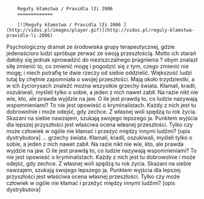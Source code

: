 
        Reguły kłamstwa / Pravidla lži 2006 
        =============
        
        [![Reguły kłamstwa / Pravidla lži 2006 ](http://vidos.pl/images/player.gif)](http://vidos.pl/reguly-klamstwa-pravidla-li-2006)
        
        
 Psychologiczny dramat ze środowiska grupy terapeutycznej, gdzie jedenaścioro ludzi spróbuje zerwać ze swoją przeszłością. Motto ich starań dałoby się jednak sprowadzić do nieziszczalnego pragnienia ? obym znalazł siłę zmienić to, co zmienić mogę i pogodzić się z tym, czego zmienić nie mogę; i niech potrafię te dwie rzeczy od siebie oddzielić. Większość ludzi tutaj by chętnie zapomniała o swojej przeszłości. Mają około trzydziestki, a w ich życiorysach znaleźć można wszystkie grzechy świata. Kłamali, kradli, oszukiwali, myśleli tylko o sobie, a jeden z nich nawet zabił. Na razie nikt nie wie, kto, ale prawda wyjdzie na jaw. O ile jest prawdą to, co ludzie nazywają wspomnieniami? To nie jest opowieść o kryminalistach. Każdy z nich jest tu dobrowolnie i może odejść, gdy zechce. Z własnej woli spędzą tu rok życia. Skazani na siebie nawzajem, szukają swojego lepszego ja. Punktem wyjścia dla lepszej przyszłości jest właściwa ocena własnej przeszłości. Tylko czy może człowiek w ogóle nie kłamać i przeżyć między innymi ludźmi? [opis dystrybutora]  ... grzechy świata. Kłamali, kradli, oszukiwali, myśleli tylko o sobie, a jeden z nich nawet zabił. Na razie nikt nie wie, kto, ale prawda wyjdzie na jaw. O ile jest prawdą to, co ludzie nazywają wspomnieniami? To nie jest opowieść o kryminalistach. Każdy z nich jest tu dobrowolnie i może odejść, gdy zechce. Z własnej woli spędzą tu rok życia. Skazani na siebie nawzajem, szukają swojego lepszego ja. Punktem wyjścia dla lepszej przyszłości jest właściwa ocena własnej przeszłości. Tylko czy może człowiek w ogóle nie kłamać i przeżyć między innymi ludźmi? [opis dystrybutora]
    